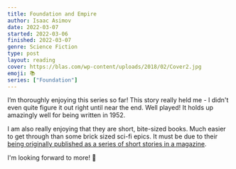 ```yaml
---
title: Foundation and Empire
author: Isaac Asimov
date: 2022-03-07
started: 2022-03-06
finished: 2022-03-07
genre: Science Fiction
type: post
layout: reading
cover: https://blas.com/wp-content/uploads/2018/02/Cover2.jpg
emoji: 📚
series: ["Foundation"]
---
```


I’m thoroughly enjoying this series so far! This story really held me - I didn't even quite figure it out right until near the end. Well played! It holds up amazingly well for being written in 1952.

I am also really enjoying that they are short, bite-sized books. Much easier to get through than some brick sized sci-fi epics. It must be due to their [being originally published as a series of short stories in a magazine](https://en.m.wikipedia.org/wiki/Foundation_and_Empire).

I'm looking forward to more! 🚀